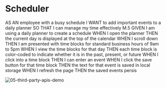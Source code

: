 # Scheduler
AS AN employee with a busy schedule
I WANT to add important events to a daily planner
SO THAT I can manage my time effectively
M.5
GIVEN I am using a daily planner to create a schedule
WHEN I open the planner
THEN the current day is displayed at the top of the calendar
WHEN I scroll down
THEN I am presented with time blocks for standard business hours of 9am to 5pm
WHEN I view the time blocks for that day
THEN each time block is color-coded to indicate whether it is in the past, present, or future
WHEN I click into a time block
THEN I can enter an event
WHEN I click the save button for that time block
THEN the text for that event is saved in local storage
WHEN I refresh the page
THEN the saved events persis

![05-third-party-apis-demo](https://github.com/Lexabexa/Scheduler/assets/130160635/fda981a7-689d-4a56-984f-4d29514fc114)
